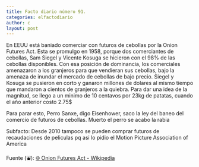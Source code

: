 ```yaml
---
title: Facto diario número 91.
categories: elfactodiario
author: c
layout: post
---
```

En EEUU está baniado comerciar con futuros de cebollas por la Onion Futures Act. Esta se promulgo en 1958, porque dos comerciantes de cebollas, Sam Siegel y Vicente Kosuga se hicieron con el 98% de las cebollas disponibles.
Con esa posición de dominancia, los comerciales amenazaron a los granjeros para que vendieran sus cebollas, bajo la amenaza de inundar el mercado de cebollas de bajo precio.
Siegel y Kosuga se pusieron en corto y ganaron millones de dolares al mismo tiempo que mandaron a cientos de granjeros a la quiebra.
Para dar una idea de la magnitud, se llego a un minimo de 10 centavos por 23kg de patatas, cuando el año anterior costo 2.75$

Para parar esto, Perro Sanxe, digo Eisenhower, saco la ley del baneo del comercio de futuros de cebollas. Muerto el perro se acabo la rabia

Subfacto: Desde 2010 tampoco se pueden comprar futuros de recaudaciones de peliculas pq asi lo pidio el Motion Picture Association of America

Fuente (⛲️): [🌐 Onion Futures Act - Wikipedia](https://en.wikipedia.org/wiki/Onion_Futures_Act)
